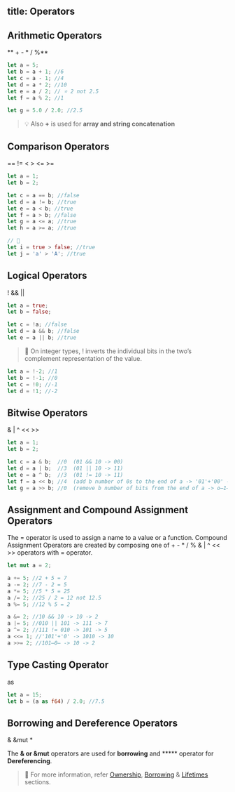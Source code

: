 title: Operators
---

## Arithmetic Operators
** + - * / %**

```rust
let a = 5;
let b = a + 1; //6
let c = a - 1; //4
let d = a * 2; //10
let e = a / 2; // ⭐️ 2 not 2.5
let f = a % 2; //1

let g = 5.0 / 2.0; //2.5
```

> 💡 Also **+** is used for **array and string concatenation**


## Comparison Operators
== != < > <= >=

```rust
let a = 1;
let b = 2;

let c = a == b; //false
let d = a != b; //true
let e = a < b; //true
let f = a > b; //false
let g = a <= a; //true
let h = a >= a; //true

// 🔎
let i = true > false; //true
let j = 'a' > 'A'; //true
```


## Logical Operators
! && ||

```rust
let a = true;
let b = false;

let c = !a; //false
let d = a && b; //false
let e = a || b; //true
```

> 🔎 On integer types, ! inverts the individual bits in the two’s complement representation of the value.

```rust
let a = !-2; //1
let b = !-1; //0
let c = !0; //-1
let d = !1; //-2
```


## Bitwise Operators
& | ^ << >>

```rust
let a = 1;
let b = 2;

let c = a & b;  //0  (01 && 10 -> 00)
let d = a | b;  //3  (01 || 10 -> 11)
let e = a ^ b;  //3  (01 != 10 -> 11)
let f = a << b; //4  (add b number of 0s to the end of a -> '01'+'00' -> 100)
let g = a >> b; //0  (remove b number of bits from the end of a -> o̶1̶ -> 0)
```


## Assignment and Compound Assignment Operators

The = operator is used to assign a name to a value or a function. Compound Assignment Operators are created by composing one of + - * / % & | ^ << >> operators with = operator.

```rust
let mut a = 2;

a += 5; //2 + 5 = 7
a -= 2; //7 - 2 = 5
a *= 5; //5 * 5 = 25
a /= 2; //25 / 2 = 12 not 12.5
a %= 5; //12 % 5 = 2

a &= 2; //10 && 10 -> 10 -> 2
a |= 5; //010 || 101 -> 111 -> 7
a ^= 2; //111 != 010 -> 101 -> 5
a <<= 1; //'101'+'0' -> 1010 -> 10
a >>= 2; //101̶0̶ -> 10 -> 2
```


## Type Casting Operator
as

```rust
let a = 15;
let b = (a as f64) / 2.0; //7.5
```


## Borrowing and Dereference Operators
& &mut *

The **& or &mut** operators are used for **borrowing** and ***** operator for **Dereferencing**.

> 🔎 For more information, refer [Ownership](c1.ownership.html), [Borrowing](c2.borrowing.html) & [Lifetimes](c3.lifetimes.html) sections.
